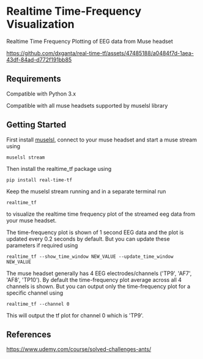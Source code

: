 # Realtime Time-Frequency Visualization

Realtime Time Frequency Plotting of EEG data from Muse headset

https://github.com/dxganta/real-time-tf/assets/47485188/a0484f7d-1aea-43df-84ad-d772f191bb85

## Requirements

Compatible with Python 3.x

Compatible with all muse headsets supported by muselsl library

## Getting Started

First install [muselsl](https://github.com/alexandrebarachant/muse-lsl), connect to your muse headset and start a muse stream using <br>

```
muselsl stream
```

Then install the realtime_tf package using

```
pip install real-time-tf
```

Keep the muselsl stream running and in a separate terminal run

```
realtime_tf
```

to visualize the realtime time frequency plot of the streamed eeg data from your muse headset.

The time-frequency plot is shown of 1 second EEG data and the plot is updated every 0.2 seconds by default. But you can update these parameters if required using

```
realtime_tf --show_time_window NEW_VALUE --update_time_window NEW_VALUE
```

The muse headset generally has 4 EEG electrodes/channels ('TP9', 'AF7', 'AF8', 'TP10'). By default the time-frequency plot average across all 4 channels is shown. But you can output only the time-frequency plot for a specific channel using

```
realtime_tf --channel 0
```

This will output the tf plot for channel 0 which is 'TP9'.

## References

https://www.udemy.com/course/solved-challenges-ants/
